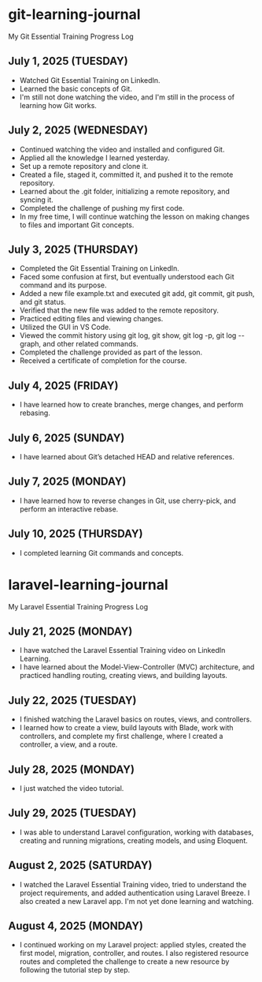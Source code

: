 # git-learning-journal
My Git Essential Training Progress Log

## July 1, 2025 (TUESDAY)
- Watched Git Essential Training on LinkedIn.
- Learned the basic concepts of Git.
- I'm still not done watching the video, and I'm still in the process of learning how Git works.

## July 2, 2025 (WEDNESDAY)
- Continued watching the video and installed and configured Git.
- Applied all the knowledge I learned yesterday.
- Set up a remote repository and clone it.
- Created a file, staged it, committed it, and pushed it to the remote repository.
- Learned about the .git folder, initializing a remote repository, and syncing it.
- Completed the challenge of pushing my first code.
- In my free time, I will continue watching the lesson on making changes to files and important Git concepts.


## July 3, 2025 (THURSDAY)
- Completed the Git Essential Training on LinkedIn.
- Faced some confusion at first, but eventually understood each Git command and its purpose.
- Added a new file example.txt and executed git add, git commit, git push, and git status.
- Verified that the new file was added to the remote repository.
- Practiced editing files and viewing changes.
- Utilized the GUI in VS Code.
- Viewed the commit history using git log, git show, git log -p, git log --graph, and other related commands.
- Completed the challenge provided as part of the lesson.
- Received a certificate of completion for the course.

## July 4, 2025 (FRIDAY)
- I have learned how to create branches, merge changes, and perform rebasing.

## July 6, 2025 (SUNDAY)
- I have learned about Git’s detached HEAD and relative references.

  
## July 7, 2025 (MONDAY)
- I have learned how to reverse changes in Git, use cherry-pick, and perform an interactive rebase.

## July 10, 2025 (THURSDAY)
- I completed learning Git commands and concepts.

# laravel-learning-journal
My Laravel Essential Training Progress Log

## July 21, 2025 (MONDAY)
- I have watched the Laravel Essential Training video on LinkedIn Learning.
- I have learned about the Model-View-Controller (MVC) architecture, and practiced handling routing, creating views, and building layouts.

## July 22, 2025 (TUESDAY)
- I finished watching the Laravel basics on routes, views, and controllers.
- I learned how to create a view, build layouts with Blade, work with controllers, and complete 
my first challenge, where I created a controller, a view, and a route. 


##  July 28, 2025 (MONDAY)
- I just watched the video tutorial.

##  July 29, 2025 (TUESDAY)
- I was able to understand Laravel configuration, working with databases, creating and running migrations, creating models, and using Eloquent.

## August 2, 2025 (SATURDAY)
- I watched the Laravel Essential Training video, tried to understand the project requirements, and added authentication using Laravel Breeze. I also created a new Laravel app. I'm not yet done learning and watching.
  
## August 4, 2025 (MONDAY)
- I continued working on my Laravel project: applied styles, created the first model, migration, controller, and routes. I also registered resource routes and completed the challenge to create a new resource by following the tutorial step by step.


